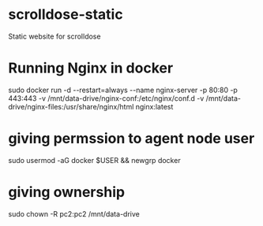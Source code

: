# scrolldose-static
Static website for scrolldose

# Running Nginx in docker
sudo docker run -d --restart=always --name nginx-server -p 80:80 -p 443:443 -v /mnt/data-drive/nginx-conf:/etc/nginx/conf.d -v /mnt/data-drive/nginx-files:/usr/share/nginx/html nginx:latest

# giving permssion to agent node user
sudo usermod -aG docker $USER && newgrp docker

# giving ownership
sudo chown -R pc2:pc2 /mnt/data-drive
